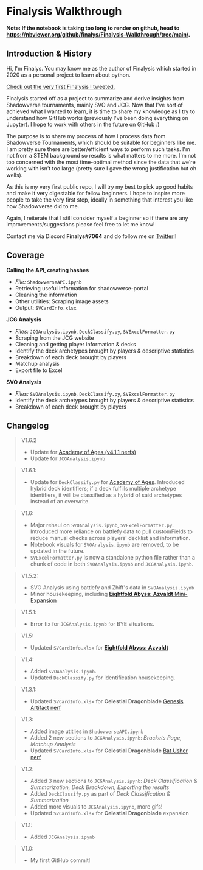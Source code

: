 # Finalysis Walkthrough

**Note: If the notebook is taking too long to render on github,  head to https://nbviewer.org/github/finalys/Finalysis-Walkthrough/tree/main/.**

## Introduction & History
Hi, I'm Finalys. You may know me as the author of Finalysis which started in 2020 as a personal project to learn about python. 

[Check out the very first Finalysis I tweeted.](https://twitter.com/_finalys_/status/1241254832989593606?s=20&t=voDlHTU61L76QXQsW92XNQ)

Finalysis started off as a project to summarize and derive insights from Shadowverse tournaments, mainly SVO and JCG. Now that I've sort of achieved what I wanted to learn, it is time to share my knowledge as I try to understand how GitHub works (previously I've been doing everything on Jupyter). I hope to work with others in the future on GitHub :)

The purpose is to share my process of how I process data from Shadowverse Tournaments, which should be suitable for beginners like me. I am pretty sure there are better/efficient ways to perform such tasks. I'm not from a STEM background so results is what matters to me more. I'm not too concerned with the most time-optimal method since the data that we're working with isn't too large (pretty sure I gave the wrong justification but oh wells).

As this is my very first public repo, I will try my best to pick up good habits and make it very digestable for fellow beginners. I hope to inspire more people to take the very first step, ideally in something that interest you like how Shadowverse did to me. 

Again, I reiterate that I still consider myself a beginner so if there are any improvements/suggestions please feel free to let me know! 

Contact me via Discord **Finalys#7064** and do follow me on [Twitter](https://twitter.com/_finalys_)!!

## Coverage

**Calling the API, creating hashes**
- *File:* `ShadowverseAPI.ipynb`
- Retrieving useful information for shadowverse-portal
- Cleaning the information
- Other utilities: Scraping image assets
- Output: `SVCardInfo.xlsx`
    
**JCG Analysis**
- *Files:* `JCGAnalysis.ipynb`, `DeckClassify.py`, `SVExcelFormatter.py`
- Scraping from the JCG website
- Cleaning and getting player information & decks
- Identify the deck archetypes brought by players & descriptive statistics
- Breakdown of each deck brought by players
- Matchup analysis
- Export file to Excel

**SVO Analysis**
- *Files:* `SVOAnalysis.ipynb`, `DeckClassify.py`, `SVExcelFormatter.py`
- Identify the deck archetypes brought by players & descriptive statistics
- Breakdown of each deck brought by players

## Changelog
>V1.6.2
>- Update for [Academy of Ages (v4.1.1 nerfs)](https://shadowverse.com/news/?announce_id=2642)
>- Update for `JCGAnalysis.ipynb` 

>V1.6.1:
>- Update for `DeckClassify.py` for  [Academy of Ages](https://shadowverse.com/news/?announce_id=2628). Introduced hybrid deck identifiers; if a deck fulfills multiple archetype identifiers, it will be classified as a hybrid of said archetypes instead of an overwrite.

>V1.6:
>- Major rehaul on `SVOAnalysis.ipynb`, `SVExcelFormatter.py`. Introduced more reliance on battlefy data to pull customFields to reduce manual checks across players' decklist and information.
>- Notebook visuals for `SVOAnalysis.ipynb` are removed, to be updated in the future.
>- `SVExcelFormatter.py` is now a standalone python file rather than a chunk of code in both `SVOAnalysis.ipynb` and `JCGAnalysis.ipynb`.

>V1.5.2:
>- SVO Analysis using battlefy and Zhiff's data in `SVOAnalysis.ipynb`
>- Minor housekeeping, including [**Eightfold Abyss: Azvaldt** Mini-Expansion](https://shadowverse.com/news/?announce_id=2570)

>V1.5.1:
>- Error fix for `JCGAnalysis.ipynb` for BYE situations.

>V1.5:
>- Updated `SVCardInfo.xlsx` for [**Eightfold Abyss: Azvaldt**](https://shadowverse.com/news/?announce_id=2532)

>V1.4:
>- Added `SVOAnalysis.ipynb`.
>- Updated `DeckClassify.py` for identification housekeeping.

>V1.3.1:
>- Updated `SVCardInfo.xlsx` for **Celestial Dragonblade** [Genesis Artifact nerf](https://shadowverse.com/news/?announce_id=2451)

>V1.3:
>- Added image utitlies in `ShadowverseAPI.ipynb`
>- Added 2 new sections to `JCGAnalysis.ipynb`: *Brackets Page, Matchup Analysis*
>- Updated `SVCardInfo.xlsx` for **Celestial Dragonblade** [Bat Usher nerf](https://shadowverse.com/news/?announce_id=2437)


>V1.2:
>- Added 3 new sections to `JCGAnalysis.ipynb`: *Deck Classification & Summarization, Deck Breakdown, Exporting the results*
>- Added `DeckClassify.py` as part of *Deck Classification & Summarization*
>- Added more visuals to `JCGAnalysis.ipynb`, more gifs!
>- Updated `SVCardInfo.xlsx` for **Celestial Dragonblade** expansion


>V1.1:
>- Added `JCGAnalysis.ipynb`

>V1.0:
>- My first GitHub commit!
